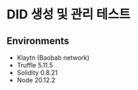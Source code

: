 # DID 생성 및 관리 테스트

## Environments

- Klaytn (Baobab network)
- Truffle 5.11.5
- Solidity 0.8.21
- Node 20.12.2

